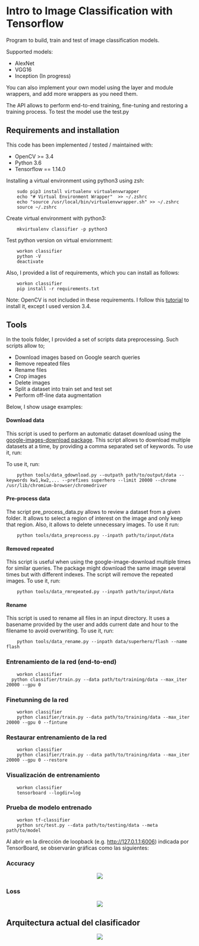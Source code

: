 # Intro to Image Classification with Tensorflow

Program to build, train and test of image classification models. 

Supported models:
- AlexNet 
- VGG16
- Inception (In progress)

You can also implement your own model using the layer and module wrappers, and add more wrappers as you need them. 

The API allows to perform end-to-end training, fine-tuning and restoring a training process. To test the model use the test.py

## Requirements and installation

This code has been implemented / tested / maintained with:
- OpenCV >= 3.4
- Python 3.6
- Tensorflow == 1.14.0

Installing a virtual environment using python3 using zsh:
```
	sudo pip3 install virtualenv virtualenvwrapper
	echo "# Virtual Environment Wrapper"  >> ~/.zshrc
	echo "source /usr/local/bin/virtualenvwrapper.sh" >> ~/.zshrc
	source ~/.zshrc
```

Create virtual environment with python3:
```
	mkvirtualenv classifier -p python3
```

Test python version on virtual enviornment:
```
	workon classifier
	python -V
	deactivate
```

Also, I provided a list of requirements, which you can install as follows: 
```
	workon classifier
	pip install -r requirements.txt
```

Note: OpenCV is not included in these requirements. I follow this [tutorial](https://www.learnopencv.com/install-opencv3-on-ubuntu/) to install it, except I used version 3.4.

## Tools

In the tools folder, I provided a set of scripts data preprocessing. Such scripts 
allow to;
 - Download images based on Google search queries
 - Remove repeated files
 - Rename files
 - Crop images
 - Delete images 
 - Split a dataset into train set and test set
 - Perform off-line data augmentation

Below, I show usage examples:

#### Download data 
This script is used to perform an automatic dataset download using the 
[google-images-download package](https://github.com/hardikvasa/google-images-download ). 
This script allows to download multiple datasets at a time, by providing a comma separated
set of keywords. To use it, run:

To use it, run:
```
	python tools/data_gdownload.py --outpath path/to/output/data --keywords kw1,kw2,... --prefixes superhero --limit 20000 --chrome /usr/lib/chromium-browser/chromedriver
```

#### Pre-process data
The script pre_process_data.py allows to review a dataset from a given folder. It
allows to select a region of interest on the image and only keep that region. Also, 
it allows to delete unnecessary images. To use it run:
```
	python tools/data_preprocess.py --inpath path/to/input/data
```

#### Removed repeated 
This script is useful when using the google-image-download multiple times for 
similar queries. The package might download the same image several times but with 
different indexes. The script will remove the repeated images. To use it, run:
```
	python tools/data_rmrepeated.py --inpath path/to/input/data
```

#### Rename 
This script is used to rename all files in an input directory. It uses a basename
provided by the user and adds current date and hour to the filename to avoid
overwriting. To use it, run:
```
	python tools/data_rename.py --inpath data/superhero/flash --name flash
```

### Entrenamiento de la red (end-to-end)
```
	workon classifier
  python classifier/train.py --data path/to/training/data --max_iter 20000 --gpu 0
```

### Finetunning de la red
```
	workon classifier
	python clasifier/train.py --data path/to/training/data --max_iter 20000 --gpu 0 --fintune
```

### Restaurar entrenamiento de la red
```
	workon classifier
	python clasifier/train.py --data path/to/training/data --max_iter 20000 --gpu 0 --restore
```

### Visualización de entrenamiento 
```
	workon classifier
	tensorboard --logdir=log
```

### Prueba de modelo entrenado
```
	workon tf-classifier
	python src/test.py --data path/to/testing/data --meta path/to/model
```

Al abrir en la dirección de loopback (e.g. http://127.0.1.1:6006) indicada por TensorBoard, se observarán gráficas como las siguientes:

### Accuracy
<p align="center"><img src="./readme/accuracy.png" /> </p>

### Loss
<p align="center"><img src="./readme/loss.png" /> </p>

## Arquitectura actual del clasificador
<p align="center"><img src="./readme/alexnet.png" /> </p>
